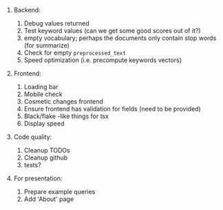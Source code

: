 1. Backend:
   1. Debug values returned
   2. Test keyword values (can we get some good scores out of it?)
   3. empty vocabulary; perhaps the documents only contain stop words (for summarize)
   4. Check for empty `preprocessed_text`
   5. Speed optimization (i.e. precompute keywords vectors)


2. Frontend:
   1. Loading bar
   2. Mobile check    
   3. Cosmetic changes frontend
   4. Ensure frontend has validation for fields (need to be provided) 
   5. Black/flake -like things for tsx
   7. Display speed

3. Code quality:
   1. Cleanup TODOs
   2. Cleanup github
   3.  tests?

4. For presentation:
   1. Prepare example queries
   2. Add 'About' page
